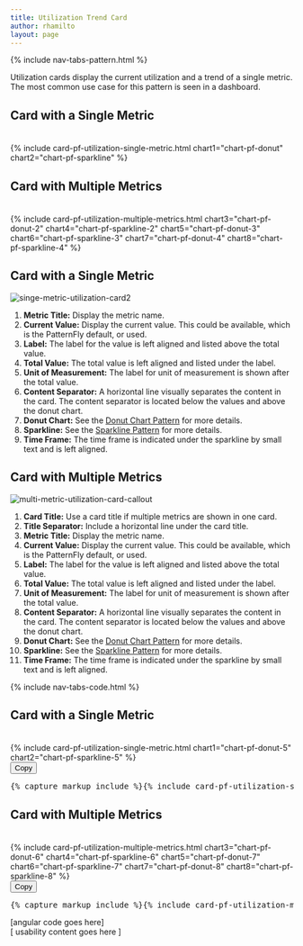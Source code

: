 ```yaml
---
title: Utilization Trend Card
author: rhamilto
layout: page
---
```

{% include nav-tabs-pattern.html %}
<div class="tab-content">
  <div role="tabpanel" class="tab-pane active" id="overview">
    <p>Utilization cards display the current utilization and a trend of a single metric.  The most common use case for this pattern is seen in a dashboard.</p>
    <h2>Card with a Single Metric</h2>
    <div class="example-pf">
      <div class="cards-pf">
        <div class="container-fluid container-cards-pf" style="margin-top: 0;">
          <div class="row row-cards-pf" style="padding-top: 20px;">
            <!-- Important:  if you need to nest additional .row within a .row.row-cards-pf, do *not* use .row-cards-pf on the nested .row  -->
            {% include card-pf-utilization-single-metric.html chart1="chart-pf-donut" chart2="chart-pf-sparkline" %}
          </div>
        </div>
      </div>
    </div>
    <h2>Card with Multiple Metrics</h2>
    <div class="example-pf">
      <div class="cards-pf">
        <div class="container-fluid container-cards-pf" style="margin-top: 0;">
          <div class="row row-cards-pf" style="padding-top: 20px;">
            <!-- Important:  if you need to nest additional .row within a .row.row-cards-pf, do *not* use .row-cards-pf on the nested .row  -->
            {% include card-pf-utilization-multiple-metrics.html chart3="chart-pf-donut-2" chart4="chart-pf-sparkline-2" chart5="chart-pf-donut-3" chart6="chart-pf-sparkline-3" chart7="chart-pf-donut-4" chart8="chart-pf-sparkline-4" %}
          </div>
        </div>
      </div>
    </div>
  </div>
  <div role="tabpanel" class="tab-pane" id="design">
    <h2>Card with a Single Metric</h2>
    <div class="row">
      <div class="col-md-7">
        <img src="{{site.baseurl}}assets/img/singe-metric-utilization-card2.png" alt="singe-metric-utilization-card2" />
      </div>
      <div class="col-md-5">
        <ol>
          <li><b>Metric Title:</b> Display the metric name.</li>
          <li><b>Current Value:</b> Display the current value. This could be available, which is the PatternFly default, or used.</li>
          <li><b>Label:</b> The label for the value is left aligned and listed above the total value.</li>
          <li><b>Total Value:</b> The total value is left aligned and listed under the label.</li>
          <li><b>Unit of Measurement:</b> The label for unit of measurement is shown after the total value.</li>
          <li><b>Content Separator:</b> A horizontal line visually separates the content in the card. The content separator is located below the values and above the donut chart. </li>
          <li><b>Donut Chart:</b> See the <a href="{{ site.baseurl}}patterns/donut-chart/">Donut Chart Pattern</a> for more details.</li>
          <li><b>Sparkline:</b> See the <a href="{{ site.baseurl}}patterns/sparkline/">Sparkline Pattern</a> for more details.</li>
          <li><b>Time Frame:</b> The time frame is indicated under the sparkline by small text and is left aligned.</li>
        </ol>
      </div>
    </div>
    <h2>Card with Multiple Metrics</h2>
    <div class="row">
      <div class="col-md-7">
        <img src="{{site.baseurl}}assets/img/multi-metric-utilization-card-callout1.png" alt="multi-metric-utilization-card-callout"/>
      </div>
      <div class="col-md-5">
        <ol>
          <li><b>Card Title:</b> Use a card title if multiple metrics are shown in one card.</li>
          <li><b>Title Separator:</b> Include a horizontal line under the card title.</li>
          <li><b>Metric Title:</b> Display the metric name.</li>
          <li><b>Current Value:</b> Display the current value. This could be available, which is the PatternFly default, or used.</li>
          <li><b>Label:</b> The label for the value is left aligned and listed above the total value.</li>
          <li><b>Total Value:</b> The total value is left aligned and listed under the label.</li>
          <li><b>Unit of Measurement:</b> The label for unit of measurement is shown after the total value.</li>
          <li><b>Content Separator:</b> A horizontal line visually separates the content in the card. The content separator is located below the values and above the donut chart.</li>
          <li><b>Donut Chart:</b> See the <a href="{{ site.baseurl}}patterns/donut-chart/">Donut Chart Pattern</a> for more details.</li>
          <li><b>Sparkline:</b> See the <a href="{{ site.baseurl}}patterns/sparkline/">Sparkline Pattern</a> for more details.</li>
          <li><b>Time Frame:</b> The time frame is indicated under the sparkline by small text and is left aligned.</li>
        </ol>
      </div>
    </div>
  </div>
  <div role="tabpanel" class="tab-pane" id="code">
    {% include nav-tabs-code.html %}
    <div class="tab-content">
      <div role="tabpanel" class="tab-pane nested active" id="ref-impl">
        <h2>Card with a Single Metric</h2>
        <div class="example-pf">
          <div class="example-pf-demo example-pf-demo-no-padding">
            <div class="cards-pf">
              <div class="container-fluid container-cards-pf" style="margin-top: 0;">
                <div class="row row-cards-pf" style="padding-top: 20px;">
                  <!-- Important:  if you need to nest additional .row within a .row.row-cards-pf, do *not* use .row-cards-pf on the nested .row  -->
                  {% include card-pf-utilization-single-metric.html chart1="chart-pf-donut-5" chart2="chart-pf-sparkline-5" %}
                </div>
              </div>
            </div>
          </div>
        </div>
        <button class="btn btn-default btn-copy">Copy</button>
        <pre class="prettyprint">{% capture markup_include %}{% include card-pf-utilization-single-metric.html chart1="chart-pf-donut-5" chart2="chart-pf-sparkline-5" %}{% endcapture %}{{ markup_include | xml_escape }}</pre>
        <h2>Card with Multiple Metrics</h2>
        <div class="example-pf">
          <div class="example-pf-demo example-pf-demo-no-padding">
            <div class="cards-pf">
              <div class="container-fluid container-cards-pf" style="margin-top: 0;">
                <div class="row row-cards-pf" style="padding-top: 20px;">
                  <!-- Important:  if you need to nest additional .row within a .row.row-cards-pf, do *not* use .row-cards-pf on the nested .row  -->
                  {% include card-pf-utilization-multiple-metrics.html chart3="chart-pf-donut-6" chart4="chart-pf-sparkline-6" chart5="chart-pf-donut-7" chart6="chart-pf-sparkline-7" chart7="chart-pf-donut-8" chart8="chart-pf-sparkline-8" %}
                </div>
              </div>
            </div>
          </div>
        </div>
        <button class="btn btn-default btn-copy">Copy</button>
        <pre class="prettyprint">{% capture markup_include %}{% include card-pf-utilization-multiple-metrics.html chart3="chart-pf-donut-6" chart4="chart-pf-sparkline-6" chart5="chart-pf-donut-7" chart6="chart-pf-sparkline-7" chart7="chart-pf-donut-8" chart8="chart-pf-sparkline-8" %}{% endcapture %}{{ markup_include | xml_escape }}</pre>
      </div>
      <div role="tabpanel" class="tab-pane nested" id="angular">
        [angular code goes here]
      </div>
    </div>
  </div>
  <div role="tabpanel" class="tab-pane" id="usability-test">
    [ usability content goes here ]
  </div>
</div>
